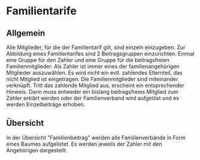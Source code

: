 # Familientarife

## Allgemein

Alle Mitglieder, für die der Familientarif gilt, sind einzeln einzugeben. Zur Abbildung eines Familientarifes sind 2 Beitragsgruppen einzurichten. Einmal eine Gruppe für den Zahler und eine Gruppe für die beitragsfreien Familienmitglieder. Als Zahler ist immer eines der familienangehörigen Mitglieder auszuwählen. Es wird nicht ein evtl. zahlendes Elternteil, das nicht Mitglied ist eingetragen. Die Familienmitglieder sind miteinander verknüpft. Tritt das zahlende Mitglied aus, erscheint ein entsprechender Hinweis. Dann muss entweder ein bislang beitragsfreies Mitglied zum Zahler erklärt werden oder der Familienverband wird aufgelöst und es werden Einzelbeiträge erhoben.

## Übersicht

In der Übersicht "Familienbeitrag" werden alle Familienverbände in Form eines Baumes aufgelistet. Es werden jeweils der Zahler mit den Angehörigen dargestellt.

